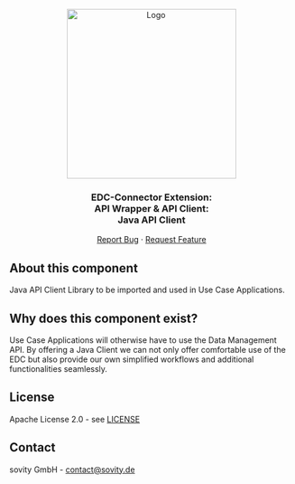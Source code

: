 <!-- PROJECT LOGO -->
<br />
<div align="center">
  <a href="https://github.com/sovity/edc-ui">
    <img src="https://raw.githubusercontent.com/sovity/edc-ui/main/src/assets/images/sovity_logo.svg" alt="Logo" width="300">
  </a>

<h3 align="center">EDC-Connector Extension:<br />API Wrapper &amp; API Client:<br />Java API Client</h3>

  <p align="center">
    <a href="https://github.com/sovity/edc-extensions/issues">Report Bug</a>
    ·
    <a href="https://github.com/sovity/edc-extensions/issues">Request Feature</a>
  </p>
</div>

## About this component

Java API Client Library to be imported and used in Use Case Applications.

## Why does this component exist?

Use Case Applications will otherwise have to use the Data Management API. By offering a Java Client we can not
only offer comfortable use of the EDC but also provide our own simplified workflows and additional functionalities
seamlessly.

## License

Apache License 2.0 - see [LICENSE](../../LICENSE)

## Contact

sovity GmbH - contact@sovity.de 
